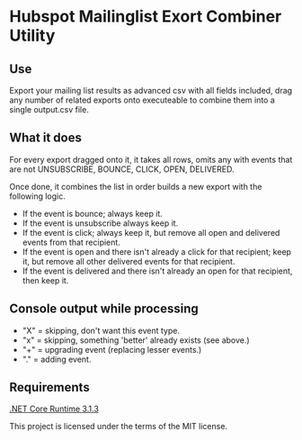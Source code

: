 # Hubspot Mailinglist Exort Combiner Utility

## Use
Export your mailing list results as advanced csv with all fields included, drag any number of related exports onto executeable to combine them into a single output.csv file.

## What it does
For every export dragged onto it, it takes all rows, omits any with events that are not UNSUBSCRIBE, BOUNCE, CLICK, OPEN, DELIVERED.

Once done, it combines the list in order builds a new export with the following logic.
- If the event is bounce; always keep it.
- If the event is unsubscribe always keep it.
- If the event is click; always keep it, but remove all open and delivered events from that recipient.
- If the event is open and there isn't already a click for that recipient; keep it, but remove all other delivered events for that recipient.
- If the event is delivered and there isn't already an open for that recipient, then keep it.

## Console output while processing
- "X" = skipping, don't want this event type.
- "x" = skipping, something 'better' already exists (see above.)
- "+" = upgrading event (replacing lesser events.)
- "." = adding event.

## Requirements
[.NET Core Runtime 3.1.3](https://dotnet.microsoft.com/download/dotnet-core/3.1)


This project is licensed under the terms of the MIT license.